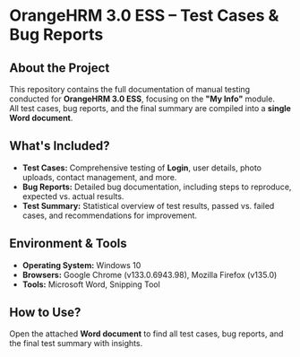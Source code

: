 # OrangeHRM 3.0 ESS – Test Cases & Bug Reports

## About the Project
This repository contains the full documentation of manual testing conducted for **OrangeHRM 3.0 ESS**, focusing on the **"My Info"** module.  
All test cases, bug reports, and the final summary are compiled into a **single Word document**.

## What's Included?
- **Test Cases:** Comprehensive testing of **Login**, user details, photo uploads, contact management, and more.
- **Bug Reports:** Detailed bug documentation, including steps to reproduce, expected vs. actual results.
- **Test Summary:** Statistical overview of test results, passed vs. failed cases, and recommendations for improvement.

## Environment & Tools
- **Operating System:** Windows 10  
- **Browsers:** Google Chrome (v133.0.6943.98), Mozilla Firefox (v135.0)  
- **Tools:** Microsoft Word, Snipping Tool  

## How to Use?
Open the attached **Word document** to find all test cases, bug reports, and the final test summary with insights.
